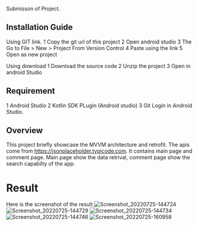 Submisson of Project.


## Installation Guide

Using GIT link.
1 Copy the git url of this project
2 Open android studio 
3 The Go to File > New > Project From Version Control
4 Paste using the link
5 Open as new project

Using download
1 Download the source code
2 Unzip the project
3 Open in android Studio


## Requirement

1 Android Studio
2 Kotlin SDK PLugin (Android studio)
3 Git Login in Android Studio.

## Overview

This project briefly showcase the MVVM architecture and retrofit. The apis come from https://jsonplaceholder.typicode.com.
It contains main page and comment page. Main page show the data retrival, comment page show the search capabilty of the app.

# Result

Here is the screenshot of the result
![Screenshot_20220725-144724](https://user-images.githubusercontent.com/11038360/180731829-d0e94ed5-6707-424f-82ad-7aa76f9783e5.jpg)
![Screenshot_20220725-144729](https://user-images.githubusercontent.com/11038360/180731838-70e3a017-9586-4d5c-9aea-43d9605e6a91.jpg)
![Screenshot_20220725-144734](https://user-images.githubusercontent.com/11038360/180731862-de9246ef-9ed9-4da8-b774-72307474cba7.jpg)
![Screenshot_20220725-144746](https://user-images.githubusercontent.com/11038360/180731867-ffd05e80-98fb-475e-a518-e191c28b1932.jpg)
![Screenshot_20220725-160958](https://user-images.githubusercontent.com/11038360/180731874-2ef9aa5e-7365-4ae0-a799-18f543c5b4cc.jpg)



